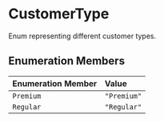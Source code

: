 # CustomerType

Enum representing different customer types.

## Enumeration Members

| Enumeration Member | Value |
| :------ | :------ |
| `Premium` | `"Premium"` |
| `Regular` | `"Regular"` |
